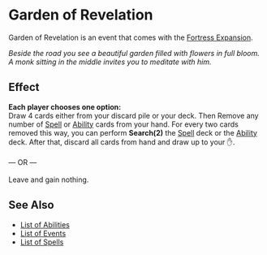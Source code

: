 # Garden of Revelation

Garden of Revelation is an event that comes with the [Fortress Expansion](../content.md).

*Beside the road you see a beautiful garden filled with flowers in full bloom. A monk sitting in the middle invites you to meditate with him.*


## Effect

**Each player chooses one option:** <br>Draw 4 cards either from your discard pile or your deck. Then Remove any number of [Spell](../spells.md) or [Ability](../abilities.md) cards from your hand. For every two cards removed  this way, you can perform **Search(2)** the [Spell](../spells.md) deck or the [Ability](../abilities.md) deck. After that, discard all cards from hand and draw up to your :hand:.<br><br>— OR —<br><br>Leave and gain nothing.


## See Also

- [List of Abilities](../abilities.md)
- [List of Events](../events.md)
- [List of Spells](../spells.md)
